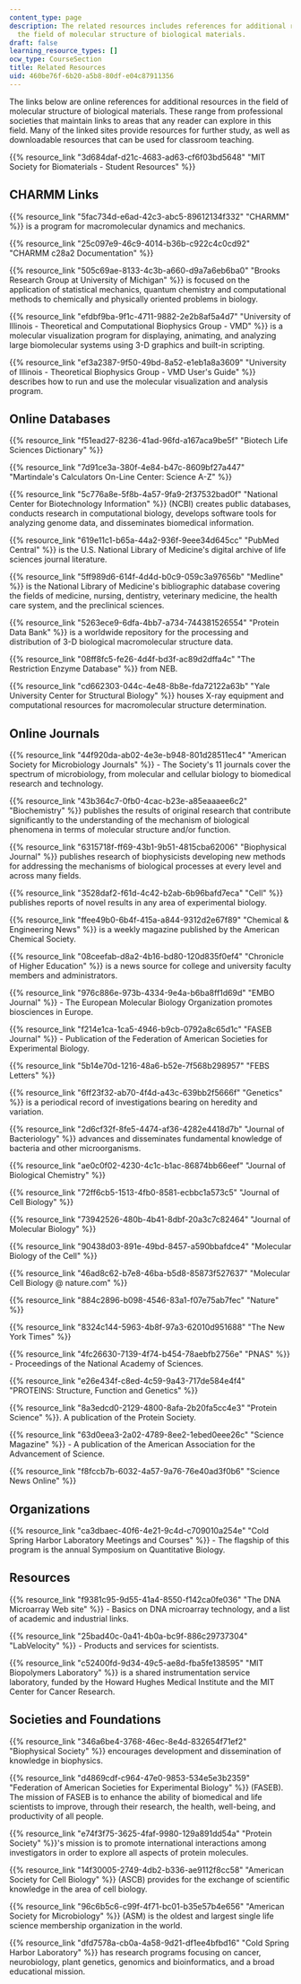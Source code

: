 ```yaml
---
content_type: page
description: The related resources includes references for additional resources in
  the field of molecular structure of biological materials.
draft: false
learning_resource_types: []
ocw_type: CourseSection
title: Related Resources
uid: 460be76f-6b20-a5b8-80df-e04c87911356
---
```

The links below are online references for additional resources in the field of molecular structure of biological materials. These range from professional societies that maintain links to areas that any reader can explore in this field. Many of the linked sites provide resources for further study, as well as downloadable resources that can be used for classroom teaching.

{{% resource_link "3d684daf-d21c-4683-ad63-cf6f03bd5648" "MIT Society for Biomaterials - Student Resources" %}}

## CHARMM Links

{{% resource_link "5fac734d-e6ad-42c3-abc5-89612134f332" "CHARMM" %}} is a program for macromolecular dynamics and mechanics.

{{% resource_link "25c097e9-46c9-4014-b36b-c922c4c0cd92" "CHARMM c28a2 Documentation" %}}

{{% resource_link "505c69ae-8133-4c3b-a660-d9a7a6eb6ba0" "Brooks Research Group at University of Michigan" %}} is focused on the application of statistical mechanics, quantum chemistry and computational methods to chemically and physically oriented problems in biology.

{{% resource_link "efdbf9ba-9f1c-4711-9882-2e2b8af5a4d7" "University of Illinois - Theoretical and Computational Biophysics Group - VMD" %}} is a molecular visualization program for displaying, animating, and analyzing large biomolecular systems using 3-D graphics and built-in scripting.

{{% resource_link "ef3a2387-9f50-49bd-8a52-e1eb1a8a3609" "University of Illinois - Theoretical Biophysics Group - VMD User's Guide" %}} describes how to run and use the molecular visualization and analysis program.

## Online Databases

{{% resource_link "f51ead27-8236-41ad-96fd-a167aca9be5f" "Biotech Life Sciences Dictionary" %}}

{{% resource_link "7d91ce3a-380f-4e84-b47c-8609bf27a447" "Martindale's Calculators On-Line Center: Science A-Z" %}}

{{% resource_link "5c776a8e-5f8b-4a57-9fa9-2f37532bad0f" "National Center for Biotechnology Information" %}} (NCBI) creates public databases, conducts research in computational biology, develops software tools for analyzing genome data, and disseminates biomedical information.

{{% resource_link "619e11c1-b65a-44a2-936f-9eee34d645cc" "PubMed Central" %}} is the U.S. National Library of Medicine's digital archive of life sciences journal literature.

{{% resource_link "5ff989d6-614f-4d4d-b0c9-059c3a97656b" "Medline" %}} is the National Library of Medicine's bibliographic database covering the fields of medicine, nursing, dentistry, veterinary medicine, the health care system, and the preclinical sciences.

{{% resource_link "5263ece9-6dfa-4bb7-a734-744381526554" "Protein Data Bank" %}} is a worldwide repository for the processing and distribution of 3-D biological macromolecular structure data.

{{% resource_link "08ff8fc5-fe26-4d4f-bd3f-ac89d2dffa4c" "The Restriction Enzyme Database" %}} from NEB.

{{% resource_link "cd662303-044c-4e48-8b8e-fda72122a63b" "Yale University Center for Structural Biology" %}} houses X-ray equipment and computational resources for macromolecular structure determination.

## Online Journals

{{% resource_link "44f920da-ab02-4e3e-b948-801d28511ec4" "American Society for Microbiology Journals" %}} - The Society's 11 journals cover the spectrum of microbiology, from molecular and cellular biology to biomedical research and technology.

{{% resource_link "43b364c7-0fb0-4cac-b23e-a85eaaaee6c2" "Biochemistry" %}} publishes the results of original research that contribute significantly to the understanding of the mechanism of biological phenomena in terms of molecular structure and/or function.

{{% resource_link "6315718f-ff69-43b1-9b51-4815cba62006" "Biophysical Journal" %}} publishes research of biophysicists developing new methods for addressing the mechanisms of biological processes at every level and across many fields.

{{% resource_link "3528daf2-f61d-4c42-b2ab-6b96bafd7eca" "Cell" %}} publishes reports of novel results in any area of experimental biology.

{{% resource_link "ffee49b0-6b4f-415a-a844-9312d2e67f89" "Chemical & Engineering News" %}} is a weekly magazine published by the American Chemical Society.

{{% resource_link "08ceefab-d8a2-4b16-bd80-120d835f0ef4" "Chronicle of Higher Education" %}} is a news source for college and university faculty members and administrators.

{{% resource_link "976c886e-973b-4334-9e4a-b6ba8ff1d69d" "EMBO Journal" %}} - The European Molecular Biology Organization promotes biosciences in Europe.

{{% resource_link "f214e1ca-1ca5-4946-b9cb-0792a8c65d1c" "FASEB Journal" %}} - Publication of the Federation of American Societies for Experimental Biology.

{{% resource_link "5b14e70d-1216-48a6-b52e-7f568b298957" "FEBS Letters" %}}

{{% resource_link "6ff23f32-ab70-4f4d-a43c-639bb2f5666f" "Genetics" %}} is a periodical record of investigations bearing on heredity and variation.

{{% resource_link "2d6cf32f-8fe5-4474-af36-4282e4418d7b" "Journal of Bacteriology" %}} advances and disseminates fundamental knowledge of bacteria and other microorganisms.

{{% resource_link "ae0c0f02-4230-4c1c-b1ac-86874bb66eef" "Journal of Biological Chemistry" %}}

{{% resource_link "72ff6cb5-1513-4fb0-8581-ecbbc1a573c5" "Journal of Cell Biology" %}}

{{% resource_link "73942526-480b-4b41-8dbf-20a3c7c82464" "Journal of Molecular Biology" %}}

{{% resource_link "90438d03-891e-49bd-8457-a590bbafdce4" "Molecular Biology of the Cell" %}}

{{% resource_link "46ad8c62-b7e8-46ba-b5d8-85873f527637" "Molecular Cell Biology @ nature.com" %}}

{{% resource_link "884c2896-b098-4546-83a1-f07e75ab7fec" "Nature" %}}

{{% resource_link "8324c144-5963-4b8f-97a3-62010d951688" "The New York Times" %}}

{{% resource_link "4fc26630-7139-4f74-b454-78aebfb2756e" "PNAS" %}} - Proceedings of the National Academy of Sciences.

{{% resource_link "e26e434f-c8ed-4c59-9a43-717de584e4f4" "PROTEINS: Structure, Function and Genetics" %}}

{{% resource_link "8a3edcd0-2129-4800-8afa-2b20fa5cc4e3" "Protein Science" %}}. A publication of the Protein Society.

{{% resource_link "63d0eea3-2a02-4789-8ee2-1ebed0eee26c" "Science Magazine" %}} - A publication of the American Association for the Advancement of Science.

{{% resource_link "f8fccb7b-6032-4a57-9a76-76e40ad3f0b6" "Science News Online" %}}

## Organizations

{{% resource_link "ca3dbaec-40f6-4e21-9c4d-c709010a254e" "Cold Spring Harbor Laboratory Meetings and Courses" %}} - The flagship of this program is the annual Symposium on Quantitative Biology.

## Resources

{{% resource_link "f9381c95-9d55-41a4-8550-f142ca0fe036" "The DNA Microarray Web site" %}} - Basics on DNA microarray technology, and a list of academic and industrial links.

{{% resource_link "25bad40c-0a41-4b0a-bc9f-886c29737304" "LabVelocity" %}} - Products and services for scientists.

{{% resource_link "c52400fd-9d34-49c5-ae8d-fba5fe138595" "MIT Biopolymers Laboratory" %}} is a shared instrumentation service laboratory, funded by the Howard Hughes Medical Institute and the MIT Center for Cancer Research.

## Societies and Foundations

{{% resource_link "346a6be4-3768-46ec-8e4d-832654f71ef2" "Biophysical Society" %}} encourages development and dissemination of knowledge in biophysics.

{{% resource_link "d4869cdf-c964-47e0-9853-534e5e3b2359" "Federation of American Societies for Experimental Biology" %}} (FASEB). The mission of FASEB is to enhance the ability of biomedical and life scientists to improve, through their research, the health, well-being, and productivity of all people.

{{% resource_link "e74f3f75-3625-4faf-9980-129a891dd54a" "Protein Society" %}}'s mission is to promote international interactions among investigators in order to explore all aspects of protein molecules.

{{% resource_link "14f30005-2749-4db2-b336-ae9112f8cc58" "American Society for Cell Biology" %}} (ASCB) provides for the exchange of scientific knowledge in the area of cell biology.

{{% resource_link "96c6b5c6-c99f-4f71-bc01-b35e57b4e656" "American Society for Microbiology" %}} (ASM) is the oldest and largest single life science membership organization in the world.

{{% resource_link "dfd7578a-cb0a-4a58-9d21-df1ee4bfbd16" "Cold Spring Harbor Laboratory" %}} has research programs focusing on cancer, neurobiology, plant genetics, genomics and bioinformatics, and a broad educational mission.